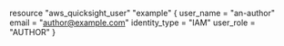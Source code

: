 resource "aws_quicksight_user" "example" {
  user_name      = "an-author"
  email          = "author@example.com"
  identity_type  = "IAM"
  user_role      = "AUTHOR"
}
